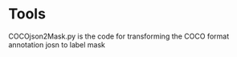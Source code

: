 # Tools
COCOjson2Mask.py is the code for transforming the COCO format annotation josn to label mask

